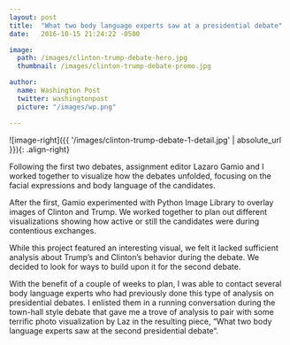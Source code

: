 ```yaml
---
layout: post
title:  "What two body language experts saw at a presidential debate"
date:   2016-10-15 21:24:22 -0500

image:
  path: /images/clinton-trump-debate-hero.jpg
  thumbnail: /images/clinton-trump-debate-promo.jpg

author:
  name: Washington Post
  twitter: washingtonpost
  picture: "/images/wp.png"

---
```


![image-right]({{ '/images/clinton-trump-debate-1-detail.jpg' | absolute_url }}){: .align-right}

Following the first two debates, assignment editor Lazaro Gamio and I worked together to visualize how the debates unfolded, focusing on the facial expressions and body language of the candidates.

After the first, Gamio experimented with Python Image Library to overlay images of Clinton and Trump. We worked together to plan out different visualizations showing how active or still the candidates were during contentious exchanges.

While this project featured an interesting visual, we felt it lacked sufficient analysis about Trump’s and Clinton’s behavior during the debate. We decided to look for ways to build upon it for the second debate.

With the benefit of a couple of weeks to plan, I was able to contact several body language experts who had previously done this type of analysis on presidential debates. I enlisted them in a running conversation during the town-hall style debate that gave me a trove of analysis to pair with some terrific photo visualization by Laz in the resulting piece, “What two body language experts saw at the second presidential debate“.




<!-- ![no-alignment]({{ '/images/redistricting-texas.jpg' | absolute_url }}){: .align-right} -->


[project-link]: https://www.washingtonpost.com/graphics/politics/2016-election/second-debate-body-language/
